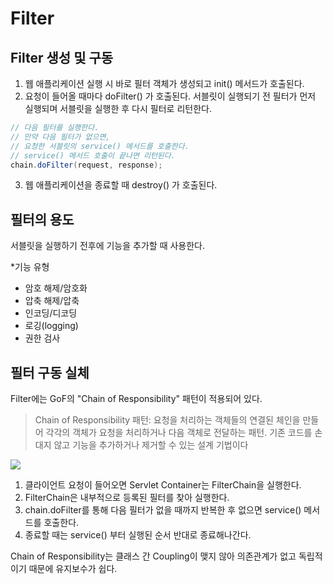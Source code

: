 # Filter
## Filter 생성 및 구동
1. 웹 애플리케이션 실행 시 바로 필터 객체가 생성되고 init() 메서드가 호출된다.
2. 요청이 들어올 때마다 doFilter() 가 호출된다. 서블릿이 실행되기 전 필터가 먼저 실행되며 서블릿을 실행한 후 다시 필터로 리턴한다. 
```java
// 다음 필터를 실행한다.
// 만약 다음 필터가 없으면,
// 요청한 서블릿의 service() 메서드를 호출한다.
// service() 메서드 호출이 끝나면 리턴된다.
chain.doFilter(request, response);
```
3. 웹 애플리케이션을 종료할 때 destroy() 가 호출된다.

## 필터의 용도
서블릿을 실행하기 전후에 기능을 추가할 때 사용한다. 

*기능 유형
- 암호 해제/암호화
- 압축 해제/압축
- 인코딩/디코딩
- 로깅(logging)
- 권한 검사


## 필터 구동 실체
Filter에는 GoF의 "Chain of Responsibility" 패턴이 적용되어 있다. 

>Chain of Responsibility 패턴:
>요청을 처리하는 객체들의 연결된 체인을 만들어 각각의 객체가 요청을 처리하거나 다음 객체로 전달하는 패턴. 기존 코드를 손대지 않고 기능을 추가하거나 제거할 수 있는 설계 기법이다

<img src="../../img/Filter.png">

1. 클라이언트 요청이 들어오면 Servlet Container는 FilterChain을 실행한다. 
2. FilterChain은 내부적으로 등록된 필터를 찾아 실행한다. 
3. chain.doFilter를 통해 다음 필터가 없을 때까지 반복한 후 없으면 service() 메서드를 호출한다. 
4. 종료할 때는 service() 부터 실행된 순서 반대로 종료해나간다. 

Chain of Responsibility는 클래스 간 Coupling이 맺지 않아 의존관계가 없고 독립적이기 때문에 유지보수가 쉽다. 